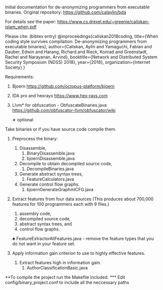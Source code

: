 Initial documentation for de-anonymizing programmers from executable binaries.
Original repository: https://github.com/calaylin/bda

For details see the paper: https://www.cs.drexel.edu/~greenie/caliskan-islam_when.pdf

Please cite: (bibtex entry)
@inproceedings{caliskan2018coding,
  title={When coding style survives compilation: De-anonymizing programmers from executable binaries},
  author={Caliskan, Aylin and Yamaguchi, Fabian and Dauber, Edwin and Harang, Richard and Rieck, Konrad and Greenstadt, Rachel and Narayanan, Arvind},
  booktitle={Network and Distributed System Security Symposium (NDSS) 2018},
  year={2018},
  organization={Internet Society}
}

Requirements:
1.	Bjoern https://github.com/octopus-platform/bjoern 
2.	IDA pro and hexrays https://www.hex-rays.com 
3.	Llvm* for obfuscation - ObfuscateBinaries.java https://github.com/obfuscator-llvm/obfuscator/wiki 

	∗	optional


Take binaries or if you have source code compile them.
1.	Preprocess the binary: 
      1.	Disassemble, 
              1.	BinaryDisassemble.java		
              2.	bjoernDisassemble.java
      2.	Decompile to obtain decompiled source code, 
              1.	DecompileBinaries.java
      3.	Generate abstract syntax trees, 
              1.	FeatureCalculators.java		
      4.	Generate control flow graphs. 	
              1.	bjoernGenerateGraphmlCFG.java

2.	Extract features from four data sources 
        (This produces about 700,000 features for 100 programmers each with 9 files.)  
      1.	assembly code, 
      2.	decompiled source code, 
      3.	abstract syntax trees, and 
      4.	control flow graphs. 
      
      ♣	FeatureExtractorAllFeatures.java - remove the feature types that you do not want in your feature set.

3.	Apply information gain criterion to use to highly effective features. 
      1.	Extract features high in information gain.
              1.	AuthorClassificationBasic.java 
	      
	      
**To compile the project run the Makefile included.
*** Edit config/binary_project.conf to include all the neccessary paths
